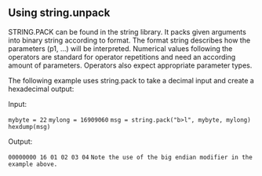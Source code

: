 ## Using string.unpack

STRING.PACK can be found in the string library. It packs given arguments into binary string according to format. The format string describes how the parameters (p1, ...) will be interpreted. Numerical values following the operators are standard for operator repetitions and need an according amount of parameters. Operators also expect appropriate parameter types. 

The following example uses string.pack to take a decimal input and create a hexadecimal output:

Input:

`mybyte = 22`
`mylong = 16909060`
`msg = string.pack("b>l", mybyte, mylong)`
`hexdump(msg)`

Output:

`00000000 16 01 02 03 04`
`Note the use of the big endian modifier in the example above.`


